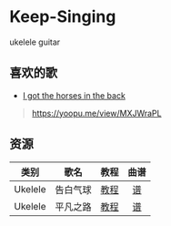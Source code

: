 # Keep-Singing
ukelele guitar


## 喜欢的歌

- [I got the horses in the back](IGotTheHorsesInTheBack.md)
> https://yoopu.me/view/MXJWraPL

## 资源

|类别|歌名|教程|曲谱|
|:-:|:-:|:-:|:-:|
|Ukelele|告白气球|[教程](https://v.qq.com/x/page/q0551n5ek4p.html)|[谱](./ukelele/告白气球.md)|
|Ukelele|平凡之路|[教程](https://www.ukulelefan.com/vnv7886.html)|[谱](./ukelele/平凡之路.md)|


